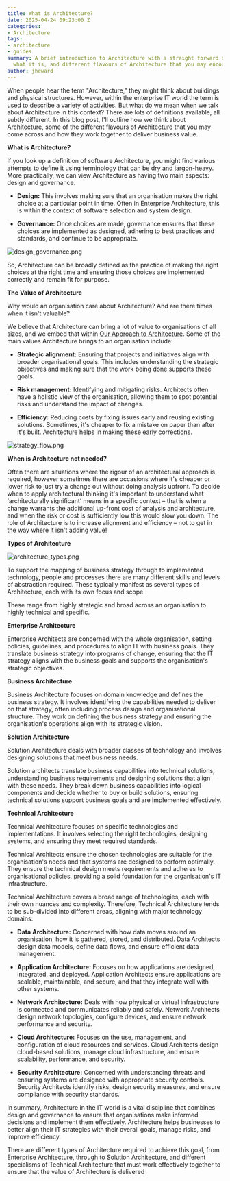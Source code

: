 ```yaml
---
title: What is Architecture?
date: 2025-04-24 09:23:00 Z
categories:
- Architecture
tags:
- architecture
- guides
summary: A brief introduction to Architecture with a straight forward definition if
  what it is, and different flavours of Architecture that you may encounter
author: jheward
---
```


When people hear the term "Architecture," they might think about buildings and physical structures. However, within the enterprise IT world the term is used to describe a variety of activities. But what do we mean when we talk about Architecture in this context? There are lots of definitions available, all subtly different. In this blog post, I'll outline how we think about Architecture, some of the different flavours of Architecture that you may come across and how they work together to deliver business value.

**What is Architecture?**

If you look up a definition of software Architecture, you might find various attempts to define it using terminology that can be [dry and jargon-heavy](https://www.gartner.com/en/information-technology/glossary/architecture). More practically, we can view Architecture as having two main aspects: design and governance.

* **Design:** This involves making sure that an organisation makes the right choice at a particular point in time. Often in Enterprise Architecture, this is within the context of software selection and system design.


* **Governance:** Once choices are made, governance ensures that these choices are implemented as designed, adhering to best practices and standards, and continue to be appropriate.

![design_governance.png](/uploads/design_governance.png)

So, Architecture can be broadly defined as the practice of making the right choices at the right time and ensuring those choices are implemented correctly and remain fit for purpose.

**The Value of Architecture**

Why would an organisation care about Architecture? And are there times when it isn't valuable?

We believe that Architecture can bring a lot of value to organisations of all sizes, and we embed that within [Our Approach to Architecture](https://blog.scottlogic.com/2024/10/15/our-approach-to-architecture.html). Some of the main values Architecture brings to an organisation include:

* **Strategic alignment:** Ensuring that projects and initiatives align with broader organisational goals. This includes understanding the strategic objectives and making sure that the work being done supports these goals.


* **Risk management:** Identifying and mitigating risks. Architects often have a holistic view of the organisation, allowing them to spot potential risks and understand the impact of changes.


* **Efficiency:** Reducing costs by fixing issues early and reusing existing solutions. Sometimes, it's cheaper to fix a mistake on paper than after it's built. Architecture helps in making these early corrections.

![strategy_flow.png](/uploads/strategy_flow.png)

**When is Architecture not needed?**

Often there are situations where the rigour of an architectural approach is required, however sometimes there are occasions where it's cheaper or lower risk to just try a change out without doing analysis upfront. To decide when to apply architectural thinking it's important to understand what ‘architecturally significant’ means in a specific context – that is when a change warrants the additional up-front cost of analysis and architecture, and when the risk or cost is sufficiently low this would slow you down. The role of Architecture is to increase alignment and efficiency – not to get in the way where it isn't adding value!

**Types of Architecture**

![architecture_types.png](/uploads/architecture_types.png)

To support the mapping of business strategy through to implemented technology, people and processes there are many different skills and levels of abstraction required. These typically manifest as several types of Architecture, each with its own focus and scope.

These range from highly strategic and broad across an organisation to highly technical and specific. 

**Enterprise Architecture**

Enterprise Architects are concerned with the whole organisation, setting policies, guidelines, and procedures to align IT with business goals. They translate business strategy into programs of change, ensuring that the IT strategy aligns with the business goals and supports the organisation's strategic objectives.

**Business Architecture**

Business Architecture focuses on domain knowledge and defines the business strategy. It involves identifying the capabilities needed to deliver on that strategy, often including process design and organisational structure. They work on defining the business strategy and ensuring the organisation's operations align with its strategic vision.

**Solution Architecture**

Solution Architecture deals with broader classes of technology and involves designing solutions that meet business needs.

Solution architects translate business capabilities into technical solutions, understanding business requirements and designing solutions that align with these needs. They break down business capabilities into logical components and decide whether to buy or build solutions, ensuring technical solutions support business goals and are implemented effectively. 

**Technical Architecture**

Technical Architecture focuses on specific technologies and implementations. It involves selecting the right technologies, designing systems, and ensuring they meet required standards.

Technical Architects ensure the chosen technologies are suitable for the organisation's needs and that systems are designed to perform optimally. They ensure the technical design meets requirements and adheres to organisational policies, providing a solid foundation for the organisation's IT infrastructure.

Technical Architecture covers a broad range of technologies, each with their own nuances and complexity. Therefore, Technical Architecture tends to be sub-divided into different areas, aligning with major technology domains:

* **Data Architecture:** Concerned with how data moves around an organisation, how it is gathered, stored, and distributed. Data Architects design data models, define data flows, and ensure efficient data management.


* **Application Architecture:** Focuses on how applications are designed, integrated, and deployed. Application Architects ensure applications are scalable, maintainable, and secure, and that they integrate well with other systems.


* **Network Architecture:** Deals with how physical or virtual infrastructure is connected and communicates reliably and safely. Network Architects design network topologies, configure devices, and ensure network performance and security.


* **Cloud Architecture:** Focuses on the use, management, and configuration of cloud resources and services. Cloud Architects design cloud-based solutions, manage cloud infrastructure, and ensure scalability, performance, and security.


* **Security Architecture:** Concerned with understanding threats and ensuring systems are designed with appropriate security controls. Security Architects identify risks, design security measures, and ensure compliance with security standards. 

In summary, Architecture in the IT world is a vital discipline that combines design and governance to ensure that organisations make informed decisions and implement them effectively. Architecture helps businesses to better align their IT strategies with their overall goals, manage risks, and improve efficiency.

There are different types of Architecture required to achieve this goal, from Enterprise Architecture, through to Solution Architecture, and different specialisms of Technical Architecture that must work effectively together to ensure that the value of Architecture is delivered
